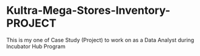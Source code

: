 # Kultra-Mega-Stores-Inventory-PROJECT
This is my one of Case Study (Project) to work on as a Data Analyst during Incubator Hub Program
